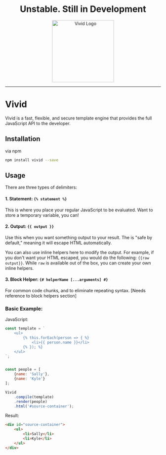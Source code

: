 <h1 align="center">Unstable. Still in Development</h1>

<p align="center">
  <img src="/../repo-assets/images/vivid-logo-with-text-500.png" width="200" style="text-align: center" alt="Vivid Logo"/>
</p>

---

# Vivid

Vivid is a fast, flexible, and secure template engine that provides the full JavaScript API to the developer.

## Installation

via npm

```bash
npm install vivid --save
```

## Usage

There are three types of delimiters:

#### 1. Statement: `{% statement %}`
This is where you place your regular JavaScript to be evaluated. Want to store a temporary variable, you can!

#### 2. Output: `{{ output }}`
Use this when you want something output to your result.
The is "safe by default," meaning it will escape HTML automatically.

You can also use inline helpers here to modify the output.
For example, if you don't want your HTML escaped, you would do the following: `{{raw output}}`.
While `raw` is available out of the box, you can create your own inline helpers. 

#### 3. Block Helper: `{# helperName [...arguments] #}`
For common code chunks, and to eliminate repeating syntax. [Needs reference to block helpers section]

### Basic Example:

JavaScript:
```javascript
const template = `
    <ul>
        {% this.forEach(person => { %}
            <li>{{ person.name }}</li>
        {% }); %}
    </ul>
`;


const people = [
    {name: 'Sally'},
    {name: 'Kyle'}
];

Vivid
    .compile(template)
    .render(people)
    .html('#source-container');
```

Result:
```html
<div id="source-container">
    <ul>
        <li>Sally</li>
        <li>Kyle</li>
    </ul>
</div>
```
